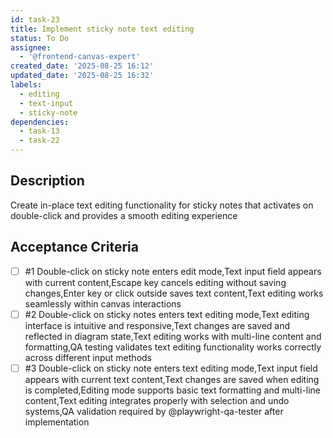 ```yaml
---
id: task-23
title: Implement sticky note text editing
status: To Do
assignee:
  - '@frontend-canvas-expert'
created_date: '2025-08-25 16:12'
updated_date: '2025-08-25 16:32'
labels:
  - editing
  - text-input
  - sticky-note
dependencies:
  - task-13
  - task-22
---
```


## Description

Create in-place text editing functionality for sticky notes that activates on
double-click and provides a smooth editing experience

## Acceptance Criteria

<!-- AC:BEGIN -->

- [ ] #1 Double-click on sticky note enters edit mode,Text input field appears
      with current content,Escape key cancels editing without saving
      changes,Enter key or click outside saves text content,Text editing works
      seamlessly within canvas interactions
- [ ] #2 Double-click on sticky notes enters text editing mode,Text editing
      interface is intuitive and responsive,Text changes are saved and reflected
      in diagram state,Text editing works with multi-line content and
      formatting,QA testing validates text editing functionality works correctly
      across different input methods
- [ ] #3 Double-click on sticky note enters text editing mode,Text input field
    appears with current text content,Text changes are saved when editing is
    completed,Editing mode supports basic text formatting and multi-line
    content,Text editing integrates properly with selection and undo systems,QA
    validation required by @playwright-qa-tester after implementation
<!-- AC:END -->
